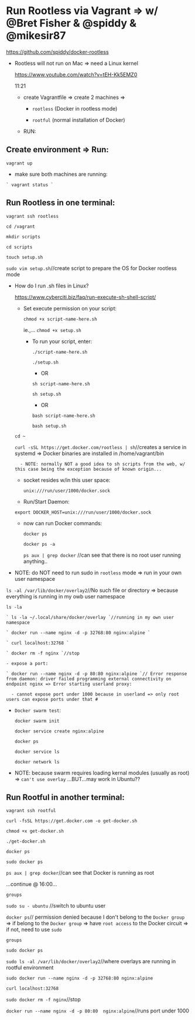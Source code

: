 # Run Rootless via Vagrant => w/ @Bret Fisher & @spiddy & @mikesir87

https://github.com/spiddy/docker-rootless

- Rootless will not run on Mac => need a Linux kernel

  https://www.youtube.com/watch?v=tEH-Kk5EMZ0

  11:21

  - create Vagrantfile => create 2 machines =>

      - `rootless` (Docker in rootless mode)

      - `rootful` (normal installation of Docker)

  - RUN:

## Create environment => Run:

   ` vagrant up `

   - make sure both machines are running:

    ` vagrant status `

## Run Rootless in one terminal:

  ` vagrant ssh rootless `

  ` cd /vagrant `

  ` mkdir scripts `

  ` cd scripts `

  ` touch setup.sh `

  ` sudo vim setup.sh `//create script to prepare the OS for Docker rootless mode

  - How do I run .sh files in Linux?

      https://www.cyberciti.biz/faq/run-execute-sh-shell-script/

      - Set execute permission on your script:

          ` chmod +x script-name-here.sh `

          ie.,... ` chmod +x setup.sh `

          - To run your script, enter:

              ` ./script-name-here.sh `

              ` ./setup.sh `

              - OR

              ` sh script-name-here.sh `

              ` sh setup.sh `

              - OR

              ` bash script-name-here.sh `

              ` bash setup.sh `


    ` cd ~ `

    ` curl -sSL https://get.docker.com/rootless | sh `//creates a service in systemd => Docker binaries are installed in /home/vagrant/bin

          - NOTE: normally NOT a good idea to sh scripts from the web, w/ this case being the exception because of known origin...


    - socket resides w/in this user space:

        `unix:///run/user/1000/docker.sock`

    - Run/Start Daemon:

     ` export DOCKER_HOST=unix:///run/user/1000/docker.sock `

    - now can run Docker commands:

      ` docker ps `

       ` docker ps -a `

      ` ps aux | grep docker ` //can see that there is no root user running anything..

   - NOTE: do NOT need to run sudo in `rootless` mode => run in your own user namespace

   ` ls -al /var/lib/docker/overlay2 `//No such file or directory => because everything is running in my owb user namespace

   ` ls -la `

    ` ls -la ~/.local/share/docker/overlay `//running in my own user namespace

    ` docker run --name nginx -d -p 32768:80 nginx:alpine `

    ` curl localhost:32768 `

    ` docker rm -f nginx `//stop

    - expose a port: 

    ` docker run --name nginx -d -p 80:80 nginx:alpine `// Error response from daemon: driver failed programming external connectivity on endpoint nginx => Error starting userland proxy:

      - cannot expose port under 1000 because in userland => only root users can expose ports under that #

  - `Docker swarm test`:

    ` docker swarm init `

    ` docker service create nginx:alpine `

    ` docker ps `

    ` docker service ls `

    ` docker network ls `

  - NOTE: because swarm requires loading kernal modules (usually as root) => `can't use overlay` ...BUT...may work in Ubuntu??


## Run Rootful in another terminal:

  ` vagrant ssh rootful `

  ` curl -fsSL https://get.docker.com -o get-docker.sh `

  ` chmod +x get-docker.sh `

  ` ./get-docker.sh `

  ` docker ps `

  ` sudo docker ps `

  ` ps aux | grep docker `//can see that Docker is running as root

...continue @ 16:00...

  ` groups `

  ` sudo su - ubuntu ` //switch to ubuntu user 

  ` docker ps `// permission denied because I don't belong to the `Docker group` => if belong to the `Docker group` => have `root access` to the Docker circuit => if not, need to use `sudo`

  ` groups `

  ` sudo docker ps `

  ` sudo ls -al /var/lib/docker/overlay2 `//where overlays are running in rootful environment

  ` sudo docker run --name nginx -d -p 32768:80 nginx:alpine `

  ` curl localhost:32768 `

  ` sudo docker rm -f nginx `//stop 

  ` docker run --name nginx -d -p 80:80  nginx:alpine `//runs port under 1000





 







